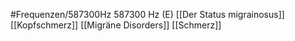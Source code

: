 #Frequenzen/587300Hz
587300 Hz (E)
[[Der Status migrainosus]]
[[Kopfschmerz]]
[[Migräne Disorders]]
[[Schmerz]]
